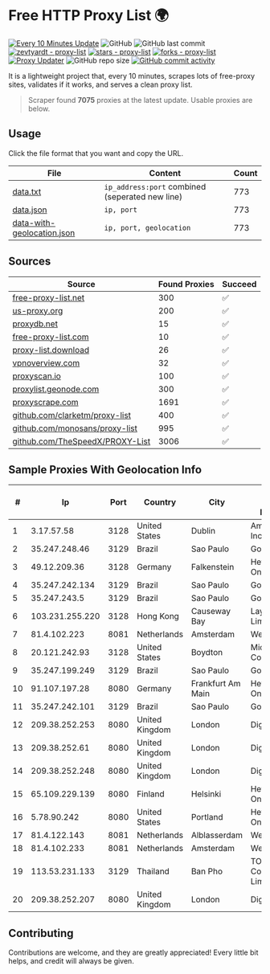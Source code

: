 
# Free HTTP Proxy List 🌍

[![Every 10 Minutes Update](https://github.com/mertguvencli/http-proxy-list/actions/workflows/main.yml/badge.svg?branch=main)](https://github.com/mertguvencli/http-proxy-list/actions/workflows/main.yml)
![GitHub](https://img.shields.io/github/license/mertguvencli/http-proxy-list)
![GitHub last commit](https://img.shields.io/github/last-commit/mertguvencli/http-proxy-list)
[![zevtyardt - proxy-list](https://img.shields.io/static/v1?label=zevtyardt&message=proxy-list&color=blue&logo=github)](https://github.com/zevtyardt/proxy-list "Go to GitHub repo")
[![stars - proxy-list](https://img.shields.io/github/stars/zevtyardt/proxy-list?style=social)](https://github.com/zevtyardt/proxy-list)
[![forks - proxy-list](https://img.shields.io/github/forks/zevtyardt/proxy-list?style=social)](https://github.com/zevtyardt/proxy-list)
[![Proxy Updater](https://github.com/zevtyardt/proxy-list/workflows/Proxy%20Updater/badge.svg)](https://github.com/zevtyardt/proxy-list/actions?query=workflow:"Proxy+Updater")
![GitHub repo size](https://img.shields.io/github/repo-size/zevtyardt/proxy-list)
[![GitHub commit activity](https://img.shields.io/github/commit-activity/m/zevtyardt/proxy-list?logo=commits)](https://github.com/zevtyardt/proxy-list/commits/main)

It is a lightweight project that, every 10 minutes, scrapes lots of free-proxy sites, validates if it works, and serves a clean proxy list.

> Scraper found **7075** proxies at the latest update. Usable proxies are below.

## Usage

Click the file format that you want and copy the URL.

|File|Content|Count|
|----|-------|-----|
|[data.txt](https://raw.githubusercontent.com/mertguvencli/http-proxy-list/main/proxy-list/data.txt)|`ip_address:port` combined (seperated new line)|773|
|[data.json](https://raw.githubusercontent.com/mertguvencli/http-proxy-list/main/proxy-list/data.json)|`ip, port`|773|
|[data-with-geolocation.json](https://raw.githubusercontent.com/mertguvencli/http-proxy-list/main/proxy-list/data-with-geolocation.json)|`ip, port, geolocation`|773|

## Sources

|Source|Found Proxies|Succeed|
|------|-------------|-------|
|[free-proxy-list.net](https://free-proxy-list.net)|300|✅|
|[us-proxy.org](https://www.us-proxy.org)|200|✅|
|[proxydb.net](http://proxydb.net)|15|✅|
|[free-proxy-list.com](https://free-proxy-list.com/?page=&port=&type%5B%5D=http&type%5B%5D=https&up_time=0&search=Search)|10|✅|
|[proxy-list.download](https://www.proxy-list.download/HTTP)|26|✅|
|[vpnoverview.com](https://vpnoverview.com/privacy/anonymous-browsing/free-proxy-servers)|32|✅|
|[proxyscan.io](https://www.proxyscan.io)|100|✅|
|[proxylist.geonode.com](https://proxylist.geonode.com/api/proxy-list?limit=300&page=1&sort_by=lastChecked&sort_type=desc&protocols=http,https)|300|✅|
|[proxyscrape.com](https://api.proxyscrape.com/v2/?request=displayproxies&protocol=http&timeout=10000&country=all&ssl=all&anonymity=all)|1691|✅|
|[github.com/clarketm/proxy-list](https://raw.githubusercontent.com/clarketm/proxy-list/master/proxy-list-raw.txt)|400|✅|
|[github.com/monosans/proxy-list](https://raw.githubusercontent.com/monosans/proxy-list/main/proxies/http.txt)|995|✅|
|[github.com/TheSpeedX/PROXY-List](https://raw.githubusercontent.com/TheSpeedX/PROXY-List/master/http.txt)|3006|✅|


## Sample Proxies With Geolocation Info

|#|Ip|Port|Country|City|Internet Service Provider|
|-|--|----|-------|----|-------------------------|
|1|3.17.57.58|3128|United States|Dublin|Amazon.com, Inc.|
|2|35.247.248.46|3129|Brazil|Sao Paulo|Google LLC|
|3|49.12.209.36|3128|Germany|Falkenstein|Hetzner Online GmbH|
|4|35.247.242.134|3129|Brazil|Sao Paulo|Google LLC|
|5|35.247.243.5|3129|Brazil|Sao Paulo|Google LLC|
|6|103.231.255.220|3128|Hong Kong|Causeway Bay|Layerstack Limited|
|7|81.4.102.223|8081|Netherlands|Amsterdam|WeservIT|
|8|20.121.242.93|3128|United States|Boydton|Microsoft Corporation|
|9|35.247.199.249|3129|Brazil|Sao Paulo|Google LLC|
|10|91.107.197.28|8080|Germany|Frankfurt Am Main|Hetzner Online AG|
|11|35.247.242.101|3129|Brazil|Sao Paulo|Google LLC|
|12|209.38.252.253|8080|United Kingdom|London|DigitalOcean|
|13|209.38.252.61|8080|United Kingdom|London|DigitalOcean|
|14|209.38.252.248|8080|United Kingdom|London|DigitalOcean|
|15|65.109.229.139|8080|Finland|Helsinki|Hetzner Online GmbH|
|16|5.78.90.242|8080|United States|Portland|Hetzner Online GmbH|
|17|81.4.122.143|8081|Netherlands|Alblasserdam|WeservIT|
|18|81.4.102.233|8081|Netherlands|Amsterdam|WeservIT|
|19|113.53.231.133|3129|Thailand|Ban Pho|TOT Public Company Limited|
|20|209.38.252.207|8080|United Kingdom|London|DigitalOcean|



## Contributing

Contributions are welcome, and they are greatly appreciated! Every
little bit helps, and credit will always be given.


